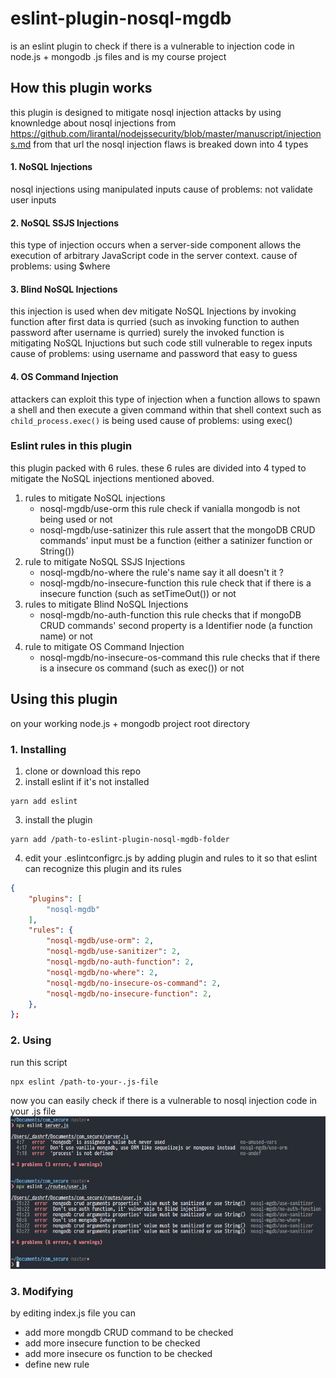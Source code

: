 # eslint-plugin-nosql-mgdb
is an eslint plugin to check if there is a vulnerable to injection code in node.js + mongodb .js files
and is my course project

## How this plugin works
this plugin is designed to mitigate nosql injection attacks by using knownledge about nosql injections from  https://github.com/lirantal/nodejssecurity/blob/master/manuscript/injections.md
from that url the nosql injection flaws is breaked down into 4 types
#### 1. NoSQL Injections
nosql injections using manipulated inputs  cause of problems: not validate user inputs
#### 2. NoSQL SSJS Injections
this type of injection occurs when a server-side component allows the execution of arbitrary JavaScript code in the server context.  cause of problems: using $where
#### 3. Blind NoSQL Injections
this injection is used when dev mitigate NoSQL Injections by invoking function after first data is qurried (such as invoking function to authen password after username is qurried)
surely the invoked function is mitigating NoSQL Injuctions but such code still vulnerable to regex inputs  cause of problems:  using username and password that easy to guess
#### 4. OS Command Injection
attackers can exploit this type of injection when a function allows to spawn a shell and then execute a given command within that shell context such as ```child_process.exec()``` is being used  cause of problems: using exec() 

### Eslint rules in this plugin
this plugin packed with 6 rules. these 6 rules are divided into 4 typed to mitigate the NoSQL injections mentioned aboved.
1. rules to mitigate NoSQL injections
    * nosql-mgdb/use-orm  this rule check if vanialla mongodb is not being used or not
    * nosql-mgdb/use-satinizer  this rule assert that the mongoDB CRUD commands' input must be a function (either a satinizer function or String())
2. rule to mitigate NoSQL SSJS Injections
    * nosql-mgdb/no-where  the rule's name say it all doesn't it ?
    * nosql-mgdb/no-insecure-function  this rule check that if there is a insecure function (such as setTimeOut()) or not
3. rules to mitigate Blind NoSQL Injections
    * nosql-mgdb/no-auth-function  this rule checks that if mongoDB CRUD commands' second property is a Identifier node (a function name) or not
4. rule to mitigate OS Command Injection
    * nosql-mgdb/no-insecure-os-command  this rule checks that if there is a insecure os command (such as exec()) or not

## Using this plugin
on your working node.js + mongodb project root directory
### 1. Installing
1. clone or download this repo
2. install eslint if it's not installed
```https://github.com/dashrf-ktsn/eslint-plugin-nosql-mgdb/pulls
yarn add eslint
```
3. install the plugin
```
yarn add /path-to-eslint-plugin-nosql-mgdb-folder
```
4. edit your .eslintconfigrc.js by adding plugin and rules to it so that eslint can recognize this plugin and its rules
```json
{
    "plugins": [
        "nosql-mgdb"
    ],
    "rules": {
        "nosql-mgdb/use-orm": 2,
        "nosql-mgdb/use-sanitizer": 2,
        "nosql-mgdb/no-auth-function": 2,
        "nosql-mgdb/no-where": 2,
        "nosql-mgdb/no-insecure-os-command": 2,
        "nosql-mgdb/no-insecure-function": 2,
    },
};
```
### 2. Using
run this script
```
npx eslint /path-to-your-.js-file
```
now you can easily check if there is a vulnerable to nosql injection code in your .js file
![exampleResults](/imgs/exampleResults.png)

### 3. Modifying
by editing index.js file you can
* add more mongdb CRUD command to be checked
* add more insecure function to be checked
* add more insecure os function to be checked
* define new rule
